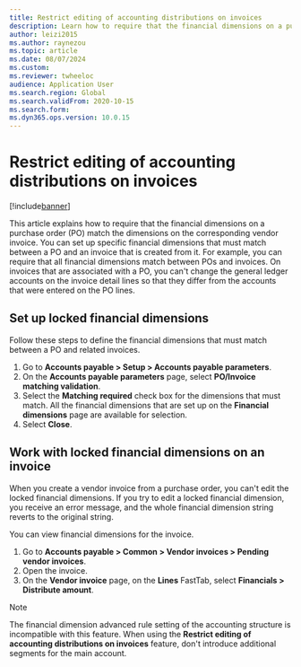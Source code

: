 ```yaml
---
title: Restrict editing of accounting distributions on invoices
description: Learn how to require that the financial dimensions on a purchase order (PO) match the dimensions on the corresponding vendor invoice.
author: leizi2015
ms.author: raynezou
ms.topic: article
ms.date: 08/07/2024
ms.custom:
ms.reviewer: twheeloc
audience: Application User
ms.search.region: Global
ms.search.validFrom: 2020-10-15
ms.search.form:
ms.dyn365.ops.version: 10.0.15
---
```


# Restrict editing of accounting distributions on invoices

[!include[banner](../includes/banner.md)]

This article explains how to require that the financial dimensions on a purchase order (PO) match the dimensions on the corresponding vendor invoice. You can set up specific financial dimensions that must match between a PO and an invoice that is created from it. For example, you can require that all financial dimensions match between POs and invoices. On invoices that are associated with a PO, you can't change the general ledger accounts on the invoice detail lines so that they differ from the accounts that were entered on the PO lines.

## Set up locked financial dimensions

Follow these steps to define the financial dimensions that must match between a PO and related invoices.

1. Go to **Accounts payable \> Setup \> Accounts payable parameters**.
2. On the **Accounts payable parameters** page, select **PO/Invoice matching validation**.
3. Select the **Matching required** check box for the dimensions that must match. All the financial dimensions that are set up on the **Financial dimensions** page are available for selection.
4. Select **Close**.

## Work with locked financial dimensions on an invoice

When you create a vendor invoice from a purchase order, you can't edit the locked financial dimensions. If you try to edit a locked financial dimension, you receive an error message, and the whole financial dimension string reverts to the original string.

You can view financial dimensions for the invoice.

1. Go to **Accounts payable \> Common \> Vendor invoices \> Pending vendor invoices**.
2. Open the invoice.
3. On the **Vendor invoice** page, on the **Lines** FastTab, select **Financials \> Distribute amount**.

> [!NOTE]
> The financial dimension advanced rule setting of the accounting structure is incompatible with this feature. When using the **Restrict editing of accounting distributions on invoices** feature, don't introduce additional segments for the main account.  
